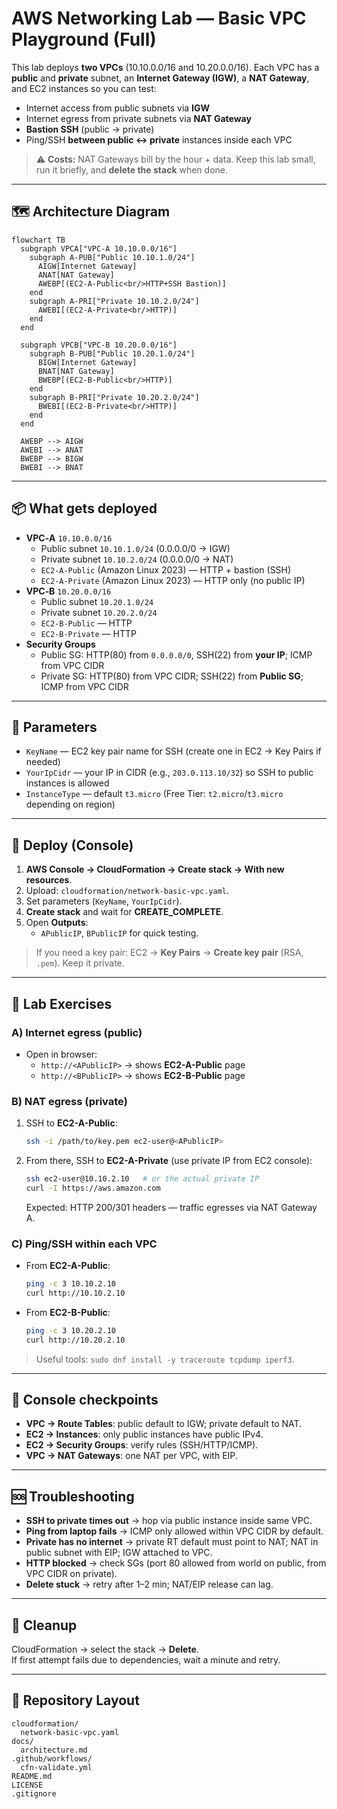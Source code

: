 # AWS Networking Lab — Basic VPC Playground (Full)

This lab deploys **two VPCs** (10.10.0.0/16 and 10.20.0.0/16). Each VPC has a **public** and **private** subnet, an **Internet Gateway (IGW)**, a **NAT Gateway**, and EC2 instances so you can test:

- Internet access from public subnets via **IGW**
- Internet egress from private subnets via **NAT Gateway**
- **Bastion SSH** (public → private)
- Ping/SSH **between public ↔ private** instances inside each VPC

> ⚠️ **Costs:** NAT Gateways bill by the hour + data. Keep this lab small, run it briefly, and **delete the stack** when done.

---

## 🗺️ Architecture Diagram

```mermaid
flowchart TB
  subgraph VPCA["VPC-A 10.10.0.0/16"]
    subgraph A-PUB["Public 10.10.1.0/24"]
      AIGW[Internet Gateway]
      ANAT[NAT Gateway]
      AWEBP[(EC2-A-Public<br/>HTTP+SSH Bastion)]
    end
    subgraph A-PRI["Private 10.10.2.0/24"]
      AWEBI[(EC2-A-Private<br/>HTTP)]
    end
  end

  subgraph VPCB["VPC-B 10.20.0.0/16"]
    subgraph B-PUB["Public 10.20.1.0/24"]
      BIGW[Internet Gateway]
      BNAT[NAT Gateway]
      BWEBP[(EC2-B-Public<br/>HTTP)]
    end
    subgraph B-PRI["Private 10.20.2.0/24"]
      BWEBI[(EC2-B-Private<br/>HTTP)]
    end
  end

  AWEBP --> AIGW
  AWEBI --> ANAT
  BWEBP --> BIGW
  BWEBI --> BNAT
```

---

## 📦 What gets deployed

- **VPC‑A** `10.10.0.0/16`
  - Public subnet `10.10.1.0/24` (0.0.0.0/0 → IGW)
  - Private subnet `10.10.2.0/24` (0.0.0.0/0 → NAT)
  - `EC2-A-Public` (Amazon Linux 2023) — HTTP + bastion (SSH)
  - `EC2-A-Private` (Amazon Linux 2023) — HTTP only (no public IP)
- **VPC‑B** `10.20.0.0/16`
  - Public subnet `10.20.1.0/24`
  - Private subnet `10.20.2.0/24`
  - `EC2-B-Public` — HTTP
  - `EC2-B-Private` — HTTP
- **Security Groups**
  - Public SG: HTTP(80) from `0.0.0.0/0`, SSH(22) from **your IP**; ICMP from VPC CIDR
  - Private SG: HTTP(80) from VPC CIDR; SSH(22) from **Public SG**; ICMP from VPC CIDR

---

## 🔧 Parameters

- `KeyName` — EC2 key pair name for SSH (create one in EC2 → Key Pairs if needed)
- `YourIpCidr` — your IP in CIDR (e.g., `203.0.113.10/32`) so SSH to public instances is allowed
- `InstanceType` — default `t3.micro` (Free Tier: `t2.micro`/`t3.micro` depending on region)

---

## 🚀 Deploy (Console)

1. **AWS Console → CloudFormation → Create stack → With new resources**.  
2. Upload: `cloudformation/network-basic-vpc.yaml`.  
3. Set parameters (`KeyName`, `YourIpCidr`).  
4. **Create stack** and wait for **CREATE_COMPLETE**.  
5. Open **Outputs**:
   - `APublicIP`, `BPublicIP` for quick testing.

> If you need a key pair: EC2 → **Key Pairs** → **Create key pair** (RSA, `.pem`). Keep it private.

---

## 🧪 Lab Exercises

### A) Internet egress (public)
- Open in browser:  
  - `http://<APublicIP>` → shows **EC2-A-Public** page  
  - `http://<BPublicIP>` → shows **EC2-B-Public** page

### B) NAT egress (private)
1. SSH to **EC2-A-Public**:
   ```bash
   ssh -i /path/to/key.pem ec2-user@<APublicIP>
   ```
2. From there, SSH to **EC2-A-Private** (use private IP from EC2 console):
   ```bash
   ssh ec2-user@10.10.2.10   # or the actual private IP
   curl -I https://aws.amazon.com
   ```
   Expected: HTTP 200/301 headers — traffic egresses via NAT Gateway A.

### C) Ping/SSH within each VPC
- From **EC2-A-Public**:
  ```bash
  ping -c 3 10.10.2.10
  curl http://10.10.2.10
  ```
- From **EC2-B-Public**:
  ```bash
  ping -c 3 10.20.2.10
  curl http://10.20.2.10
  ```

> Useful tools: `sudo dnf install -y traceroute tcpdump iperf3`.

---

## 🧭 Console checkpoints

- **VPC → Route Tables**: public default to IGW; private default to NAT.  
- **EC2 → Instances**: only public instances have public IPv4.  
- **EC2 → Security Groups**: verify rules (SSH/HTTP/ICMP).  
- **VPC → NAT Gateways**: one NAT per VPC, with EIP.  

---

## 🆘 Troubleshooting

- **SSH to private times out** → hop via public instance inside same VPC.  
- **Ping from laptop fails** → ICMP only allowed within VPC CIDR by default.  
- **Private has no internet** → private RT default must point to NAT; NAT in public subnet with EIP; IGW attached to VPC.  
- **HTTP blocked** → check SGs (port 80 allowed from world on public, from VPC CIDR on private).  
- **Delete stuck** → retry after 1–2 min; NAT/EIP release can lag.

---

## 🧹 Cleanup

CloudFormation → select the stack → **Delete**.  
If first attempt fails due to dependencies, wait a minute and retry.

---

## 📁 Repository Layout

```
cloudformation/
  network-basic-vpc.yaml
docs/
  architecture.md
.github/workflows/
  cfn-validate.yml
README.md
LICENSE
.gitignore
```
